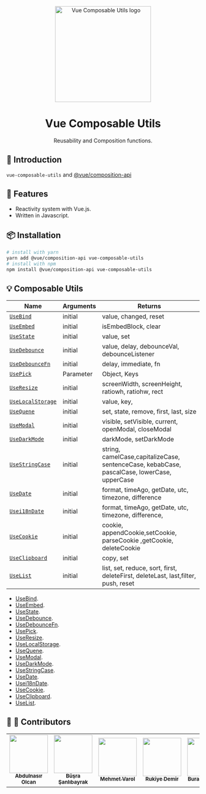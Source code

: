 <p align="center"><a href="/"><img width="250" src="https://vue-composable-utils.netlify.app/assets/vue-composable-utils-logo.svg" alt="Vue Composable Utils logo"></a></p>
<h1 align="center">Vue Composable Utils</h1>
<p align="center">Reusability and Composition functions.</p>

## :sunflower: Introduction

`vue-composable-utils` and [@vue/composition-api](https://github.com/vuejs/composition-api)

## :rocket: Features

- Reactivity system with Vue.js.
- Written in Javascript.

## :package: Installation

```bash
# install with yarn
yarn add @vue/composition-api vue-composable-utils
# install with npm
npm install @vue/composition-api vue-composable-utils
```

## :bulb: Composable Utils

| Name                                                                                                | Arguments | Returns                                                                                     |
| --------------------------------------------------------------------------------------------------- | --------- | ------------------------------------------------------------------------------------------- |
| [`UseBind`](./useBind.html)                 | initial   | value, changed, reset                                                                       |
| [`UseEmbed`](./useEmbed.html)               | initial   | isEmbedBlock, clear                                                                         |
| [`UseState`](./useState.html)               | initial   | value, set                                                                                  |
| [`UseDebounce`](./useDebounce.html)         | initial   | value, delay, debounceVal, debounceListener                                                 |
| [`UseDebounceFn`](./useDebounceFn.html)     | initial   | delay, immediate, fn                                                                        |
| [`UsePick`](./usePick.html)                 | Parameter | Object, Keys                                                                                |
| [`UseResize`](./useResize.html)             | initial   | screenWidth, screenHeight, ratiowh, ratiohw, rect                                           |
| [`UseLocalStorage`](./useLocalStorage.html) | initial   | value, key,                                                                                 |
| [`UseQuene`](./useQuene.html)               | initial   | set, state, remove, first, last, size                                                       |
| [`UseModal`](./useModal.html)               | initial   | visible, setVisible, current, openModal, closeModal                                         |
| [`UseDarkMode`](./useDarkMode.html)         | initial   | darkMode, setDarkMode                                                                       |
| [`UseStringCase`](./useStringCase.html)     | initial   | string, camelCase,capitalizeCase, sentenceCase, kebabCase, pascalCase, lowerCase, upperCase |
| [`UseDate`](./useDate.html)                 | initial   | format, timeAgo, getDate, utc, timezone, difference                                         |
| [`Usei18nDate`](./usei18nDate.html)         | initial   | format, timeAgo, getDate, utc, timezone, difference,                                        |
| [`UseCookie`](./useCookie.html)             | initial   | cookie, appendCookie,setCookie, parseCookie ,getCookie, deleteCookie                        |
| [`UseClipboard`](./useClipboard.html)       | initial   | copy, set                                                                                   |
| [`UseList`](./useList.html)                 | initial   | list, set, reduce, sort, first, deleteFirst, deleteLast, last,filter, push, reset           |

- [UseBind](./useBind.html).
- [UseEmbed](./useEmbed.html).
- [UseState](./useState.html).
- [UseDebounce](./useDebounce.html).
- [UseDebounceFn](./useDebounceFn.html).
- [UsePick](./usePick.html).
- [UseResize](./useResize.html).
- [UseLocalStorage](./useLocalStorage.html).
- [UseQuene](./useQuene.html).
- [UseModal](./useModal.html).
- [UseDarkMode](./useDarkMode.html).
- [UseStringCase](./useStringCase.html).
- [UseDate](./useDate.html).
- [Usei18nDate](./usei18nDate.html).
- [UseCookie](./useCookie.html).
- [UseClipboard](./useClipboard.html).
- [UseList](./useList.html).

## :man: :woman: Contributors

<table>
  <tr>
    <td align="center"><a href="#"><img src="https://vue-composable-utils.netlify.app/contributors/logo-1.png" width="100px;" alt=""/><br /><sub><b>Abdulnasır Olcan</b></sub></a></td>
    <td align="center"><a href="#"><img src="https://vue-composable-utils.netlify.app/contributors/logo-2.png" width="100px;" alt=""/><br /><sub><b>Büşra Şanlıbayrak</b></sub></a></td>
    <td align="center"><a href="#"><img src="https://vue-composable-utils.netlify.app/contributors/logo-3.png" width="100px;" alt=""/><br /><sub><b>Mehmet Varol</b></sub></a></td>
    <td align="center"><a href="#"><img src="https://vue-composable-utils.netlify.app/contributors/logo-2.png" width="100px;" alt=""/><br /><sub><b>Rukiye Demir</b></sub></a></td>
    <td align="center"><a href="#"><img src="https://vue-composable-utils.netlify.app/contributors/logo-3.png" width="100px;" alt=""/><br /><sub><b>Burak Küçükali</b></sub></a></td>
    <td align="center"><a href="#"><img src="https://vue-composable-utils.netlify.app/contributors/logo-4.png" width="100px;" alt=""/><br /><sub><b>İlker İsmailoğlu</b></sub></a></td>
    <td align="center"><a href="#"><img src="https://vue-composable-utils.netlify.app/contributors/logo-1.png" width="100px;" alt=""/><br /><sub><b>Güvenç Terzierol</b></sub></a></td>
  </tr>
</table>

<ToggleDarkMode/>
